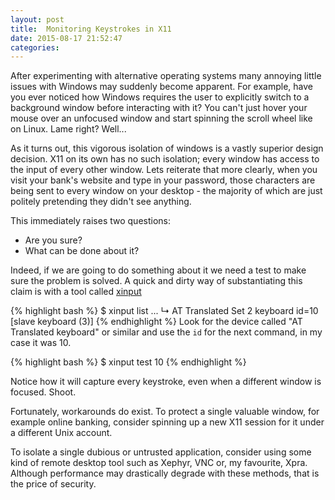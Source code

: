 ```yaml
---
layout: post
title:  Monitoring Keystrokes in X11
date: 2015-08-17 21:52:47
categories: 
---
```

After experimenting with alternative operating systems many annoying little issues with Windows may suddenly become apparent. For example, have you ever noticed how Windows requires the user to explicitly switch to a background window before interacting with it? You can't just hover your mouse over an unfocused window and start spinning the scroll wheel like on Linux. Lame right? Well...

As it turns out, this vigorous isolation of windows is a vastly superior design decision. X11 on its own has no such isolation; every window has access to the input of every other window. Lets reiterate that more clearly, when you visit your bank's website and type in your password, those characters are being sent to every window on your desktop - the majority of which are just politely pretending they didn't see anything. 

This immediately raises two questions: 

* Are you sure? 
* What can be done about it?

Indeed, if we are going to do something about it we need a test to make sure the problem is solved. A quick and dirty way of substantiating this claim is with a tool called [xinput](http://linux.die.net/man/1/xinput)

{% highlight bash %}
$ xinput list
...
    ↳ AT Translated Set 2 keyboard              id=10   [slave  keyboard (3)]
{% endhighlight %}
Look for the device called "AT Translated keyboard" or similar and use the `id` for the next command, in my case it was 10.

{% highlight bash %}
$ xinput test 10
{% endhighlight %}

Notice how it will capture every keystroke, even when a different window is focused. Shoot.

Fortunately, workarounds do exist. To protect a single valuable window, for example online banking, consider spinning up a new X11 session for it under a different Unix account. 

To isolate a single dubious or untrusted application, consider using some kind of remote desktop tool such as Xephyr, VNC or, my favourite, Xpra. Although performance may drastically degrade with these methods, that is the price of security.
